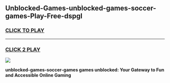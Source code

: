 
## Unblocked-Games-unblocked-games-soccer-games-Play-Free-dspgl
<h3>
<a href="https://premium76.site?title=unblocked-games-soccer-games&ref=09A">CLICK TO PLAY</a></h3>
<hr>

<h3>
<a href="https://premium76.site?title=unblocked-games-soccer-games&ref=09A">CLICK 2 PLAY</a>
  
</h3>

<a href="https://premium76.site?title=unblocked-games-soccer-games&ref=09A"><img src="https://clearcache.store/games.png"></a>


**unblocked-games-soccer-games games unblocked: Your Gateway to Fun and Accessible Online Gaming**
